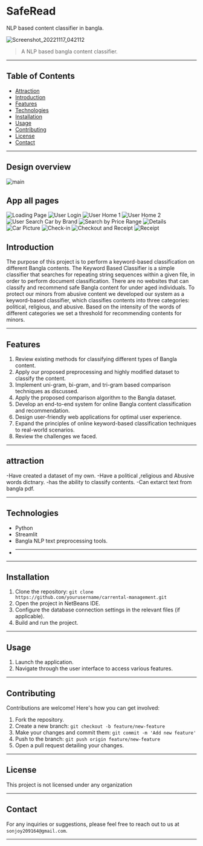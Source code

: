 # SafeRead
NLP based content classifier in bangla.



![Screenshot_20221117_042112](https://github.com/Sonjoy209164/SafeRead/blob/477a52301c48484a4b97adbd19c2a677c05fcd35/Picture1.png)

> A NLP based bangla content classifier.

---

## Table of Contents
- [Attraction](#attraction)
- [Introduction](#introduction)
- [Features](#features)
- [Technologies](#technologies)
- [Installation](#installation)
- [Usage](#usage)
- [Contributing](#contributing)
- [License](#license)
- [Contact](#contact)

---


## Design overview
![main](https://github.com/Sonjoy209164/SafeRead/blob/9ccf076629cf76c756ef0f5d3c8ddb9a2617d8e7/Picture2.emf)


## App all pages
![Loading Page](https://github.com/Sonjoy209164/CarRentalManagementSystem/raw/7a873c2b2c8d69cd091db0a81db60f4934f3b7eb/pictures/1loadingpage.png)
![User Login](https://github.com/Sonjoy209164/CarRentalManagementSystem/raw/7a873c2b2c8d69cd091db0a81db60f4934f3b7eb/pictures/2.0%20user%20lodin.png)
![User Home 1](https://github.com/Sonjoy209164/CarRentalManagementSystem/raw/7a873c2b2c8d69cd091db0a81db60f4934f3b7eb/pictures/2.1userhome1.png)
![User Home 2](https://github.com/Sonjoy209164/CarRentalManagementSystem/raw/7a873c2b2c8d69cd091db0a81db60f4934f3b7eb/pictures/2.2userhome2.png)
![User Search Car by Brand](https://github.com/Sonjoy209164/CarRentalManagementSystem/raw/7a873c2b2c8d69cd091db0a81db60f4934f3b7eb/pictures/2.3usersearch%20carby%20brand.png)
![Search by Price Range](https://github.com/Sonjoy209164/CarRentalManagementSystem/raw/7a873c2b2c8d69cd091db0a81db60f4934f3b7eb/pictures/2.4search%20by%20price%20range.png)
![Details](https://github.com/Sonjoy209164/CarRentalManagementSystem/raw/7a873c2b2c8d69cd091db0a81db60f4934f3b7eb/pictures/2.5%20details.png)
![Car Picture](https://github.com/Sonjoy209164/CarRentalManagementSystem/raw/7a873c2b2c8d69cd091db0a81db60f4934f3b7eb/pictures/2.6%20caar%20picture.png)
![Check-in](https://github.com/Sonjoy209164/CarRentalManagementSystem/raw/7a873c2b2c8d69cd091db0a81db60f4934f3b7eb/pictures/2.7checkin.png)
![Checkout and Receipt](https://github.com/Sonjoy209164/CarRentalManagementSystem/raw/7a873c2b2c8d69cd091db0a81db60f4934f3b7eb/pictures/2.8%20checkout%2Brecipt.png)
![Receipt](https://github.com/Sonjoy209164/CarRentalManagementSystem/raw/7a873c2b2c8d69cd091db0a81db60f4934f3b7eb/pictures/2.9%20recipt.png)



## Introduction

The purpose of this project is to perform a keyword-based classification on different Bangla contents. The Keyword Based Classifier is a simple classifier that searches for repeating string sequences within a given file, in order to perform document classification. There are no websites that can classify and recommend safe Bangla content for under aged individuals. To protect our minors from abusive content we developed our system as a keyword-based classifier, which classifies contents into three categories: political, religious, and abusive.  Based on the intensity of the words of different categories we set a threshold for recommending contents for minors.

---

## Features

1. Review existing methods for classifying different types of Bangla content.
2. Apply our proposed preprocessing and highly modified dataset to classify the content.
3. Implement uni-gram, bi-gram, and tri-gram based comparison techniques as discussed.
4. Apply the proposed comparison algorithm to the Bangla dataset.
5. Develop an end-to-end system for online Bangla content classification and recommendation.
6. Design user-friendly web applications for optimal user experience.
7. Expand the principles of online keyword-based classification techniques to real-world scenarios.
8. Review the challenges we faced.


---

## attraction
 -Have created a dataset of my own.
 -Have a political ,religious and Abusive words dictnary.
 -has the ability to classify contents.
 -Can extarct text from bangla pdf. 

---

## Technologies

- Python
- Streamlit
- Bangla NLP text preprocessing tools.
- ****

---

## Installation

1. Clone the repository: `git clone https://github.com/yourusername/carrental-management.git`
2. Open the project in NetBeans IDE.
3. Configure the database connection settings in the relevant files (if applicable).
4. Build and run the project.

---

## Usage

1. Launch the application.
2. Navigate through the user interface to access various features.

---

## Contributing

Contributions are welcome! Here's how you can get involved:

1. Fork the repository.
2. Create a new branch: `git checkout -b feature/new-feature`
3. Make your changes and commit them: `git commit -m 'Add new feature'`
4. Push to the branch: `git push origin feature/new-feature`
5. Open a pull request detailing your changes.

---

## License

This project is not licensed under any organization

---

## Contact

For any inquiries or suggestions, please feel free to reach out to us at `sonjoy209164@gmail.com`.

---
